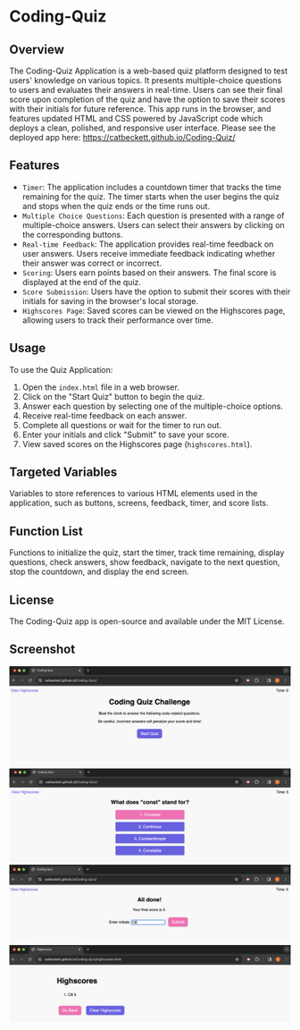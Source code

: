 # Coding-Quiz

## Overview

The Coding-Quiz Application is a web-based quiz platform designed to test users' knowledge on various topics. It presents multiple-choice questions to users and evaluates their answers in real-time. Users can see their final score upon completion of the quiz and have the option to save their scores with their initials for future reference. This app runs in the browser, and features updated HTML and CSS powered by JavaScript code which deploys a clean, polished, and responsive user interface. Please see the deployed app here: https://catbeckett.github.io/Coding-Quiz/

## Features

- `Timer`: The application includes a countdown timer that tracks the time remaining for the quiz. The timer starts when the user begins the quiz and stops when the quiz ends or the time runs out.
- `Multiple Choice Questions`: Each question is presented with a range of multiple-choice answers. Users can select their answers by clicking on the corresponding buttons.
- `Real-time Feedback`: The application provides real-time feedback on user answers. Users receive immediate feedback indicating whether their answer was correct or incorrect.
- `Scoring`: Users earn points based on their answers. The final score is displayed at the end of the quiz.
- `Score Submission`: Users have the option to submit their scores with their initials for saving in the browser's local storage.
- `Highscores Page`: Saved scores can be viewed on the Highscores page, allowing users to track their performance over time.

## Usage

To use the Quiz Application:

1. Open the `index.html` file in a web browser.
2. Click on the "Start Quiz" button to begin the quiz.
3. Answer each question by selecting one of the multiple-choice options.
4. Receive real-time feedback on each answer.
5. Complete all questions or wait for the timer to run out.
6. Enter your initials and click "Submit" to save your score.
7. View saved scores on the Highscores page (`highscores.html`).

## Targeted Variables
Variables to store references to various HTML elements used in the application, such as buttons, screens, feedback, timer, and score lists.

## Function List
Functions to initialize the quiz, start the timer, track time remaining, display questions, check answers, show feedback, navigate to the next question, stop the countdown, and display the end screen.

## License

The Coding-Quiz app is open-source and available under the MIT License.

## Screenshot
![Screenshot 1](assets/Screenshot-CDQ-1.png)
![Screenshot 2](assets/Screenshot-CDQ-2.png)
![Screenshot 3](assets/Screenshot-CDQ-3.png)
![Screenshot 4](assets/Screenshot-CDQ-4.png)
